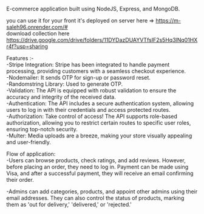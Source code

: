 E-commerce application built using NodeJS, Express, and MongoDB.

you can use it for your front it's deployed on server here => https://m-saleh96.onrender.com/# <br>
download collection here https://drive.google.com/drive/folders/11DYDazDUAYVTfsIF2s5Hq3lNq01HXr4f?usp=sharing<br>

Features :-<br>
-Stripe Integration: Stripe has been integrated to handle payment processing, providing customers with a seamless checkout experience.<br>
-Nodemailer: It sends OTP for sign-up or password reset.<br>
-Randomstring Library: Used to generate OTP.<br>
-Validation: The API is equipped with robust validation to ensure the accuracy and integrity of the received data.<br>
-Authentication: The API includes a secure authentication system, allowing users to log in with their credentials and access protected routes.<br>
-Authorization: Take control of access! The API supports role-based authorization, allowing you to restrict certain routes to specific user roles, ensuring top-notch security.<br>
-Multer: Media uploads are a breeze, making your store visually appealing and user-friendly.<br>

Flow of application:<br>
-Users can browse products, check ratings, and add reviews. However, before placing an order, they need to log in. Payment can be made using Visa, and after a successful payment, they will receive an email confirming their order.<br>

-Admins can add categories, products, and appoint other admins using their email addresses. They can also control the status of products, marking them as 'out for delivery,' 'delivered,' or 'rejected.'
